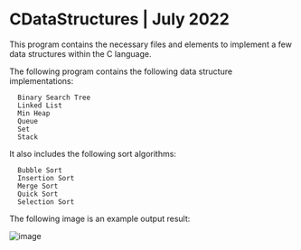 # CDataStructures | July 2022
This program contains the necessary files and elements to implement a few data structures within the C language. 


The following program contains the following data structure implementations:

```
  Binary Search Tree
  Linked List
  Min Heap
  Queue
  Set
  Stack
```

It also includes the following sort algorithms:

```
  Bubble Sort
  Insertion Sort
  Merge Sort
  Quick Sort
  Selection Sort
```

The following image is an example output result:

![image](https://user-images.githubusercontent.com/60588691/179145553-2087daa2-0cd3-4252-b7e6-38f2968ac528.png)
